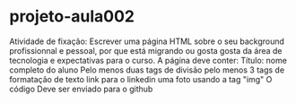# projeto-aula002
Atividade de fixação:
Escrever uma  página HTML sobre o seu background profissionnal e pessoal, por que está migrando ou gosta gosta da área de tecnologia e expectativas para o curso.
A página deve conter:
Título: nome completo do aluno
Pelo menos duas tags de divisão
pelo menos 3 tags de formatação de texto
link para o linkedin
uma foto usando a tag "img"
O código Deve ser enviado para o github
